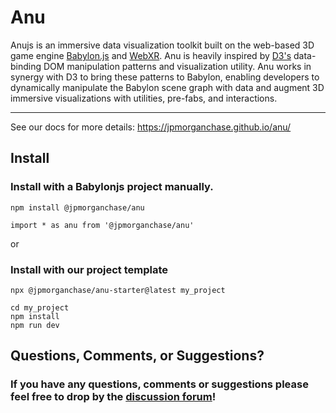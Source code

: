 # Anu

Anujs is an immersive data visualization toolkit built on the web-based 3D game engine [Babylon.js](https://www.babylonjs.com/) and [WebXR](https://immersiveweb.dev/). Anu is heavily inspired by [D3's](https://d3js.org/) data-binding DOM manipulation patterns and visualization utility. Anu works in synergy with D3 to bring these patterns to Babylon, enabling developers to dynamically manipulate the Babylon scene graph with data and augment 3D immersive visualizations with utilities, pre-fabs, and interactions. 

---
See our docs for more details: https://jpmorganchase.github.io/anu/

## Install

### Install with a Babylonjs project manually. 
```
npm install @jpmorganchase/anu
```

```
import * as anu from '@jpmorganchase/anu'
```

or

### Install with our project template
```
npx @jpmorganchase/anu-starter@latest my_project 
```

```
cd my_project
npm install 
npm run dev
```

## Questions, Comments, or Suggestions?

### If you have any questions, comments or suggestions please feel free to drop by the [discussion forum](https://github.com/jpmorganchase/anu/discussions)!



